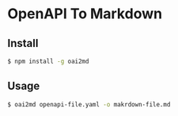 # OpenAPI To Markdown

## Install

```sh
$ npm install -g oai2md
```

## Usage

```sh
$ oai2md openapi-file.yaml -o makrdown-file.md
```
